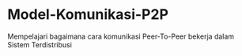 # Model-Komunikasi-P2P
Mempelajari bagaimana cara komunikasi Peer-To-Peer bekerja dalam Sistem Terdistribusi 
